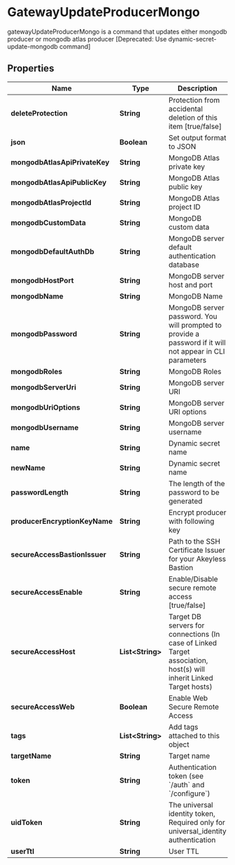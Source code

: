

# GatewayUpdateProducerMongo

gatewayUpdateProducerMongo is a command that updates either mongodb  producer or mongodb atlas producer [Deprecated: Use dynamic-secret-update-mongodb command]

## Properties

Name | Type | Description | Notes
------------ | ------------- | ------------- | -------------
**deleteProtection** | **String** | Protection from accidental deletion of this item [true/false] |  [optional]
**json** | **Boolean** | Set output format to JSON |  [optional]
**mongodbAtlasApiPrivateKey** | **String** | MongoDB Atlas private key |  [optional]
**mongodbAtlasApiPublicKey** | **String** | MongoDB Atlas public key |  [optional]
**mongodbAtlasProjectId** | **String** | MongoDB Atlas project ID |  [optional]
**mongodbCustomData** | **String** | MongoDB custom data |  [optional]
**mongodbDefaultAuthDb** | **String** | MongoDB server default authentication database |  [optional]
**mongodbHostPort** | **String** | MongoDB server host and port |  [optional]
**mongodbName** | **String** | MongoDB Name |  [optional]
**mongodbPassword** | **String** | MongoDB server password. You will prompted to provide a password if it will not appear in CLI parameters |  [optional]
**mongodbRoles** | **String** | MongoDB Roles |  [optional]
**mongodbServerUri** | **String** | MongoDB server URI |  [optional]
**mongodbUriOptions** | **String** | MongoDB server URI options |  [optional]
**mongodbUsername** | **String** | MongoDB server username |  [optional]
**name** | **String** | Dynamic secret name | 
**newName** | **String** | Dynamic secret name |  [optional]
**passwordLength** | **String** | The length of the password to be generated |  [optional]
**producerEncryptionKeyName** | **String** | Encrypt producer with following key |  [optional]
**secureAccessBastionIssuer** | **String** | Path to the SSH Certificate Issuer for your Akeyless Bastion |  [optional]
**secureAccessEnable** | **String** | Enable/Disable secure remote access [true/false] |  [optional]
**secureAccessHost** | **List&lt;String&gt;** | Target DB servers for connections (In case of Linked Target association, host(s) will inherit Linked Target hosts) |  [optional]
**secureAccessWeb** | **Boolean** | Enable Web Secure Remote Access |  [optional]
**tags** | **List&lt;String&gt;** | Add tags attached to this object |  [optional]
**targetName** | **String** | Target name |  [optional]
**token** | **String** | Authentication token (see &#x60;/auth&#x60; and &#x60;/configure&#x60;) |  [optional]
**uidToken** | **String** | The universal identity token, Required only for universal_identity authentication |  [optional]
**userTtl** | **String** | User TTL |  [optional]



